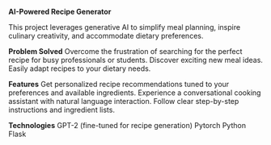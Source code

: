 **AI-Powered Recipe Generator**

This project leverages generative AI to simplify meal planning, inspire culinary creativity, and accommodate dietary preferences.

**Problem Solved**
Overcome the frustration of searching for the perfect recipe for busy professionals or students.
Discover exciting new meal ideas.
Easily adapt recipes to your dietary needs.

**Features**
Get personalized recipe recommendations tuned to your preferences and available ingredients.
Experience a conversational cooking assistant with natural language interaction.
Follow clear step-by-step instructions and ingredient lists.

**Technologies**
GPT-2 (fine-tuned for recipe generation)
Pytorch
Python
Flask

